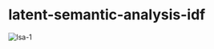 # latent-semantic-analysis-idf

![lsa-1](https://user-images.githubusercontent.com/52828971/115576179-76434100-a2ed-11eb-8ad9-dfa26169b108.png)

